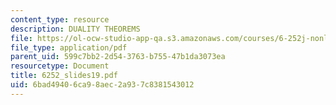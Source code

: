 ```yaml
---
content_type: resource
description: DUALITY THEOREMS
file: https://ol-ocw-studio-app-qa.s3.amazonaws.com/courses/6-252j-nonlinear-programming-spring-2003/6bad49406ca98aec2a937c8381543012_6252_slides19.pdf
file_type: application/pdf
parent_uid: 599c7bb2-2d54-3763-b755-47b1da3073ea
resourcetype: Document
title: 6252_slides19.pdf
uid: 6bad4940-6ca9-8aec-2a93-7c8381543012
---
```

